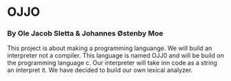 # OJJO
### By Ole Jacob Sletta & Johannes Østenby Moe
This project is about making a programming languange. 
We will build an interpreter not a compiler.
This language is named OJJ0 and will be build on the programming language c.
Our interpreter will take inn code as a string an interpret it. We have decided to build our own lexical analyzer.
